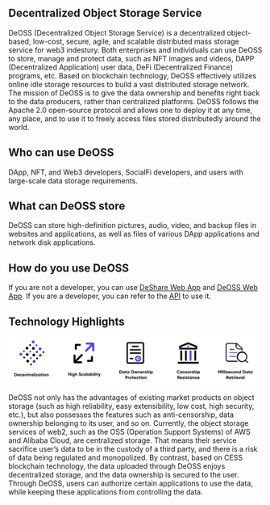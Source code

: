 ## Decentralized Object Storage Service
DeOSS (Decentralized Object Storage Service) is a decentralized object-based, low-cost, secure, agile, and scalable distributed mass storage service for web3 indestury. 
Both enterprises and individuals can use DeOSS to store, manage and protect data, such as NFT images and videos, DAPP (Decentralized Application) user data,  DeFi (Decentralized Finance) programs, etc. Based on blockchain technology, DeOSS effectively utilizes online idle storage resources to build a vast distributed storage network. 
The mission of DeOSS is to give the data ownership and benefits right back to the data producers, rather than centralized platforms. 
DeOSS follows the Apache 2.0 open-source protocol and allows one to deploy it at any time, any place, and to use it to freely access files stored distributedly around the world.

## Who can use DeOSS
DApp, NFT, and Web3 developers, SocialFi developers, and users with large-scale data storage requirements.

## What can DeOSS store
DeOSS can store high-definition pictures, audio, video, and backup files in websites and applications, as well as files of various DApp applications and network disk applications.

## How do you use DeOSS
If you are not a developer, you can use [DeShare Web App](https://cess.network/deshare.html) and [DeOSS Web App](https://cess.network/deoss.html). If you are a developer, you can refer to the [API](api-description/api_description.md) to use it.

## Technology Highlights
![technology_highlights.jpg](picture/technology_highlights.jpg)

DeOSS not only has the advantages of existing market products on object storage (such as high reliability, easy extensibility, low cost, high security, etc.), but also possesses the features such as anti-censorship, data ownership belonging to its user, and so on. Currently, the object storage services of web2, such as the OSS (Operation Support Systems) of AWS and Alibaba Cloud, are centralized storage. That means their service sacrifice user’s data to be in the custody of a third party, and there is a risk of data being regulated and monopolized. By contrast, based on CESS blockchain technology, the data uploaded through DeOSS enjoys decentralized storage, and the data ownership is secured to the user. Through DeOSS, users can authorize certain applications to use the data, while keeping these applications from controlling the data.
